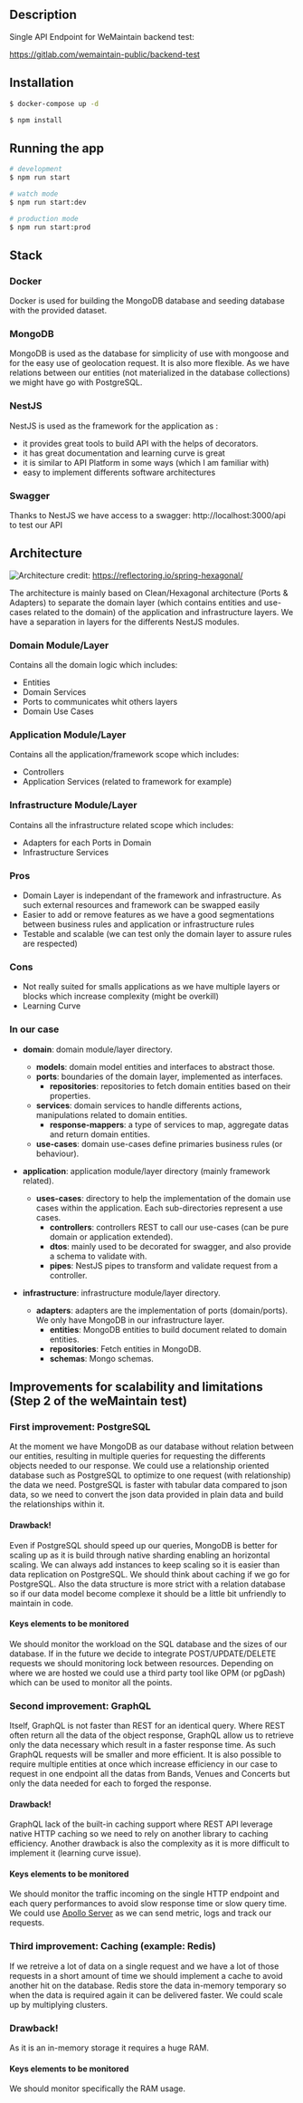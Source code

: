 ## Description

Single API Endpoint for WeMaintain backend test:

https://gitlab.com/wemaintain-public/backend-test

## Installation

```bash
$ docker-compose up -d

$ npm install
```

## Running the app

```bash
# development
$ npm run start

# watch mode
$ npm run start:dev

# production mode
$ npm run start:prod
```
## Stack

### Docker

Docker is used for building the MongoDB database and seeding database with the provided dataset.

### MongoDB

MongoDB is used as the database for simplicity of use with mongoose and for the easy use of geolocation request. It is also more flexible.
As we have relations between our entities (not materialized in the database collections) we might have go with PostgreSQL.

### NestJS

NestJS is used as the framework for the application as :
* it provides great tools to build API with the helps of decorators.
* it has great documentation and learning curve is great
* it is similar to API Platform in some ways (which I am familiar with)
* easy to implement differents software architectures

### Swagger
Thanks to NestJS we have access to a swagger: http://localhost:3000/api to test our API

## Architecture

![Architecture](./doc/hexagonal-architecture.png "Architecture")
credit: https://reflectoring.io/spring-hexagonal/

The architecture is mainly based on Clean/Hexagonal architecture (Ports & Adapters) to separate the domain layer (which contains entities and use-cases related to the domain) of the application and infrastructure layers.
We have a separation in layers for the differents NestJS modules.

### Domain Module/Layer

Contains all the domain logic which includes:

* Entities
* Domain Services
* Ports to communicates whit others layers
* Domain Use Cases

### Application Module/Layer

Contains all the application/framework scope which includes:

* Controllers
* Application Services (related to framework for example)

### Infrastructure Module/Layer

Contains all the infrastructure related scope which includes:

* Adapters for each Ports in Domain
* Infrastructure Services

### Pros

* Domain Layer is independant of the framework and infrastructure. As such external resources and framework can be swapped easily
* Easier to add or remove features as we have a good segmentations between business rules and application or infrastructure rules
* Testable and scalable (we can test only the domain layer to assure rules are respected)

### Cons

* Not really suited for smalls applications as we have multiple layers or blocks which increase complexity (might be overkill)
* Learning Curve

### In our case

* **domain**: domain module/layer directory.
    * **models**: domain model entities and interfaces to abstract those.
    * **ports**: boundaries of the domain layer, implemented as interfaces.
      * **repositories**: repositories to fetch domain entities based on their properties.
    * **services**: domain services to handle differents actions, manipulations related to domain entities.
      * **response-mappers**: a type of services to map, aggregate datas and return domain entities.
    * **use-cases**: domain use-cases define primaries business rules (or behaviour).


* **application**: application module/layer directory (mainly framework related).  
    * **uses-cases**: directory to help the implementation of the domain use cases within the application. Each sub-directories represent a use cases.
      * **controllers**: controllers REST to call our use-cases (can be pure domain or application extended).
      * **dtos**: mainly used to be decorated for swagger, and also provide a schema to validate with.
      * **pipes**: NestJS pipes to transform and validate request from a controller.
  

* **infrastructure**: infrastructure module/layer directory.
    * **adapters**: adapters are the implementation of ports (domain/ports). We only have MongoDB in our infrastructure layer.
      * **entities**: MongoDB entities to build document related to domain entities.
      * **repositories**: Fetch entities in MongoDB.
      * **schemas**: Mongo schemas.
    
## Improvements for scalability and limitations (Step 2 of the weMaintain test)

### First improvement: PostgreSQL

At the moment we have MongoDB as our database without relation between our entities, resulting in multiple queries for requesting the differents objects needed to our response. We could use a relationship oriented database such as PostgreSQL to optimize to one request (with relationship) the data we need.
PostgreSQL is faster with tabular data compared to json data, so we need to convert the json data provided in plain data and build the relationships within it.

#### Drawback!

Even if PostgreSQL should speed up our queries, MongoDB is better for scaling up as it is build through native sharding enabling an horizontal scaling. We can always add instances to keep scaling so it is easier than data replication on PostgreSQL.
We should think about caching if we go for PostgreSQL.
Also the data structure is more strict with a relation database so if our data model become complexe it should be a little bit unfriendly to maintain in code.

#### Keys elements to be monitored

We should monitor the workload on the SQL database and the sizes of our database. If in the future we decide to integrate POST/UPDATE/DELETE requests we should monitoring lock between resources.
Depending on where we are hosted we could use a third party tool like OPM (or pgDash) which can be used to monitor all the points.

### Second improvement: GraphQL

Itself, GraphQL is not faster than REST for an identical query. Where REST often return all the data of the object response, GraphQL allow us to retrieve only the data necessary which result in a faster response time. As such GraphQL requests will be smaller and more efficient.
It is also possible to require multiple entities at once which increase efficiency in our case to request in one endpoint all the datas from Bands, Venues and Concerts but only the data needed for each to forged the response.

#### Drawback!

GraphQL lack of the built-in caching support where REST API leverage native HTTP caching so we need to rely on another library to caching efficiency.
Another drawback is also the complexity as it is more difficult to implement it (learning curve issue).

#### Keys elements to be monitored

We should monitor the traffic incoming on the single HTTP endpoint and each query performances to avoid slow response time or slow query time.
We could use [Apollo Server](https://github.com/apollographql/apollo-server/blob/main/docs/source/monitoring/metrics.md) as we can send metric, logs and track our requests.

### Third improvement: Caching (example: Redis)

If we retreive a lot of data on a single request and we have a lot of those requests in a short amount of time we should implement a cache to avoid another hit on the database.
Redis store the data in-memory temporary so when the data is required again it can be delivered faster. We could scale up by multiplying clusters.

### Drawback!

As it is an in-memory storage it requires a huge RAM.

#### Keys elements to be monitored

We should monitor specifically the RAM usage.
